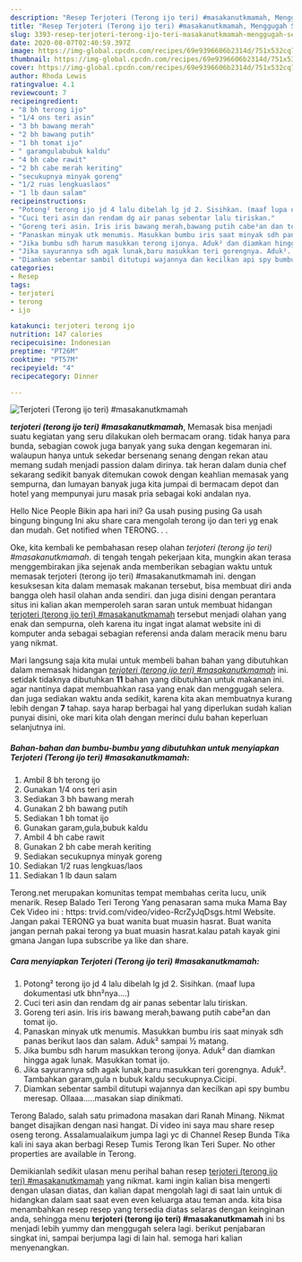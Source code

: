 ```yaml
---
description: "Resep Terjoteri (Terong ijo teri) #masakanutkmamah, Menggugah Selera"
title: "Resep Terjoteri (Terong ijo teri) #masakanutkmamah, Menggugah Selera"
slug: 3393-resep-terjoteri-terong-ijo-teri-masakanutkmamah-menggugah-selera
date: 2020-08-07T02:40:59.397Z
image: https://img-global.cpcdn.com/recipes/69e9396606b2314d/751x532cq70/terjoteri-terong-ijo-teri-masakanutkmamah-foto-resep-utama.jpg
thumbnail: https://img-global.cpcdn.com/recipes/69e9396606b2314d/751x532cq70/terjoteri-terong-ijo-teri-masakanutkmamah-foto-resep-utama.jpg
cover: https://img-global.cpcdn.com/recipes/69e9396606b2314d/751x532cq70/terjoteri-terong-ijo-teri-masakanutkmamah-foto-resep-utama.jpg
author: Rhoda Lewis
ratingvalue: 4.1
reviewcount: 7
recipeingredient:
- "8 bh terong ijo"
- "1/4 ons teri asin"
- "3 bh bawang merah"
- "2 bh bawang putih"
- "1 bh tomat ijo"
- " garamgulabubuk kaldu"
- "4 bh cabe rawit"
- "2 bh cabe merah keriting"
- "secukupnya minyak goreng"
- "1/2 ruas lengkuaslaos"
- "1 lb daun salam"
recipeinstructions:
- "Potong² terong ijo jd 4 lalu dibelah lg jd 2. Sisihkan. (maaf lupa dokumentasi utk bhn²nya....)"
- "Cuci teri asin dan rendam dg air panas sebentar lalu tiriskan."
- "Goreng teri asin. Iris iris bawang merah,bawang putih cabe²an dan tomat ijo."
- "Panaskan minyak utk menumis. Masukkan bumbu iris saat minyak sdh panas berikut laos dan salam. Aduk² sampai ½ matang."
- "Jika bumbu sdh harum masukkan terong ijonya. Aduk² dan diamkan hingga agak lunak. Masukkan tomat ijo."
- "Jika sayurannya sdh agak lunak,baru masukkan teri gorengnya. Aduk². Tambahkan garam,gula n bubuk kaldu secukupnya.Cicipi."
- "Diamkan sebentar sambil ditutupi wajannya dan kecilkan api spy bumbu meresap. Ollaaa.....masakan siap dinikmati."
categories:
- Resep
tags:
- terjoteri
- terong
- ijo

katakunci: terjoteri terong ijo 
nutrition: 147 calories
recipecuisine: Indonesian
preptime: "PT26M"
cooktime: "PT57M"
recipeyield: "4"
recipecategory: Dinner

---
```



![Terjoteri (Terong ijo teri) #masakanutkmamah](https://img-global.cpcdn.com/recipes/69e9396606b2314d/751x532cq70/terjoteri-terong-ijo-teri-masakanutkmamah-foto-resep-utama.jpg)

<b><i>terjoteri (terong ijo teri) #masakanutkmamah</i></b>, Memasak bisa menjadi suatu kegiatan yang seru dilakukan oleh bermacam orang. tidak hanya para bunda, sebagian cowok juga banyak yang suka dengan kegemaran ini. walaupun hanya untuk sekedar bersenang senang dengan rekan atau memang sudah menjadi passion dalam dirinya. tak heran dalam dunia chef sekarang sedikit banyak ditemukan cowok dengan keahlian memasak yang sempurna, dan lumayan banyak juga kita jumpai di bermacam depot dan hotel yang mempunyai juru masak pria sebagai koki andalan nya.

Hello Nice People Bikin apa hari ini? Ga usah pusing pusing Ga usah bingung bingung Ini aku share cara mengolah terong ijo dan teri yg enak dan mudah. Get notified when TERONG. . .

Oke, kita kembali ke pembahasan resep olahan <i>terjoteri (terong ijo teri) #masakanutkmamah</i>. di tengah tengah pekerjaan kita, mungkin akan terasa menggembirakan jika sejenak anda memberikan sebagian waktu untuk memasak terjoteri (terong ijo teri) #masakanutkmamah ini. dengan kesuksesan kita dalam memasak makanan tersebut, bisa membuat diri anda bangga oleh hasil olahan anda sendiri. dan juga disini dengan perantara situs ini kalian akan memperoleh saran saran untuk membuat hidangan <u>terjoteri (terong ijo teri) #masakanutkmamah</u> tersebut menjadi olahan yang enak dan sempurna, oleh karena itu ingat ingat alamat website ini di komputer anda sebagai sebagian referensi anda dalam meracik menu baru yang nikmat.


Mari langsung saja kita mulai untuk membeli bahan bahan yang dibutuhkan dalam memasak hidangan <u><i>terjoteri (terong ijo teri) #masakanutkmamah</i></u> ini. setidak tidaknya dibutuhkan <b>11</b> bahan yang dibutuhkan untuk makanan ini. agar nantinya dapat membuahkan rasa yang enak dan menggugah selera. dan juga sediakan waktu anda sedikit, karena kita akan membuatnya kurang lebih dengan <b>7</b> tahap. saya harap berbagai hal yang diperlukan sudah kalian punyai disini, oke mari kita olah dengan merinci dulu bahan keperluan selanjutnya ini.

<!--inarticleads1-->

##### Bahan-bahan dan bumbu-bumbu yang dibutuhkan untuk menyiapkan Terjoteri (Terong ijo teri) #masakanutkmamah:

1. Ambil 8 bh terong ijo
1. Gunakan 1/4 ons teri asin
1. Sediakan 3 bh bawang merah
1. Gunakan 2 bh bawang putih
1. Sediakan 1 bh tomat ijo
1. Gunakan  garam,gula,bubuk kaldu
1. Ambil 4 bh cabe rawit
1. Gunakan 2 bh cabe merah keriting
1. Sediakan secukupnya minyak goreng
1. Sediakan 1/2 ruas lengkuas/laos
1. Sediakan 1 lb daun salam


Terong.net merupakan komunitas tempat membahas cerita lucu, unik menarik. Resep Balado Teri Terong Yang penasaran sama muka Mama Bay Cek Video ini : https: trvid.com/video/video-RcrZyJqDsgs.html Website. Jangan pakai TERONG ya buat wanita buat muasin hasrat. Buat wanita jangan pernah pakai terong ya buat muasin hasrat.kalau patah kayak gini gmana Jangan lupa subscribe ya like dan share. 

<!--inarticleads2-->

##### Cara menyiapkan Terjoteri (Terong ijo teri) #masakanutkmamah:

1. Potong² terong ijo jd 4 lalu dibelah lg jd 2. Sisihkan. (maaf lupa dokumentasi utk bhn²nya....)
1. Cuci teri asin dan rendam dg air panas sebentar lalu tiriskan.
1. Goreng teri asin. Iris iris bawang merah,bawang putih cabe²an dan tomat ijo.
1. Panaskan minyak utk menumis. Masukkan bumbu iris saat minyak sdh panas berikut laos dan salam. Aduk² sampai ½ matang.
1. Jika bumbu sdh harum masukkan terong ijonya. Aduk² dan diamkan hingga agak lunak. Masukkan tomat ijo.
1. Jika sayurannya sdh agak lunak,baru masukkan teri gorengnya. Aduk². Tambahkan garam,gula n bubuk kaldu secukupnya.Cicipi.
1. Diamkan sebentar sambil ditutupi wajannya dan kecilkan api spy bumbu meresap. Ollaaa.....masakan siap dinikmati.


Terong Balado, salah satu primadona masakan dari Ranah Minang. Nikmat banget disajikan dengan nasi hangat. Di video ini saya mau share resep oseng terong. Assalamualaikum jumpa lagi yc di Channel Resep Bunda Tika kali ini saya akan berbagi Resep Tumis Terong Ikan Teri Super. No other properties are available in Terong. 

Demikianlah sedikit ulasan menu perihal bahan resep <u>terjoteri (terong ijo teri) #masakanutkmamah</u> yang nikmat. kami ingin kalian bisa mengerti dengan ulasan diatas, dan kalian dapat mengolah lagi di saat lain untuk di hidangkan dalam saat saat even even keluarga atau teman anda. kita bisa menambahkan resep resep yang tersedia diatas selaras dengan keinginan anda, sehingga menu <b>terjoteri (terong ijo teri) #masakanutkmamah</b> ini bs menjadi lebih yummy dan menggugah selera lagi. berikut penjabaran singkat ini, sampai berjumpa lagi di lain hal. semoga hari kalian menyenangkan.
